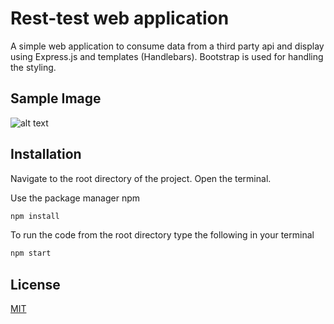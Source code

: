 # Rest-test web application
A simple web application to consume data from a third party api and display using Express.js and templates (Handlebars). Bootstrap is used for handling the styling.  

## Sample Image
![alt text](https://github.com/sarang87/Bench-test/issues/4#issue-737030612)


## Installation

Navigate to the root directory of the project. Open the terminal.

Use the package manager npm

```bash
npm install
```

To run the code from the root directory type the following in your terminal
```bash
npm start
```

## License
[MIT](https://choosealicense.com/licenses/mit/)

